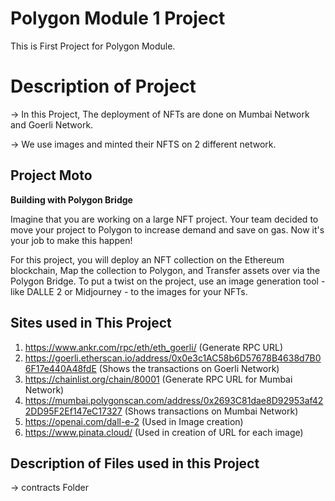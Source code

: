 # Polygon Module 1 Project
This is First Project for Polygon Module.

# Description of Project
-> In this Project, The deployment of NFTs are done on Mumbai Network and Goerli Network. 

-> We use images and minted their NFTS on 2 different network.

## Project Moto
**Building with Polygon Bridge**


Imagine that you are working on a large NFT project. Your team decided to move your project to Polygon to increase demand and save on gas. Now it's your job to make this happen!


For this project, you will deploy an NFT collection on the Ethereum blockchain, Map the collection to Polygon, and Transfer assets over via the Polygon Bridge. To put a twist on the project, use an image generation tool - like DALLE 2 or Midjourney - to the images for your NFTs.

## Sites used in This Project
1) https://www.ankr.com/rpc/eth/eth_goerli/ (Generate RPC URL)
2) https://goerli.etherscan.io/address/0x0e3c1AC58b6D57678B4638d7B06F17e440A48fdE (Shows the transactions on Goerli Network)
3) https://chainlist.org/chain/80001 (Generate RPC URL for Mumbai Network)
4) https://mumbai.polygonscan.com/address/0x2693C81dae8D92953af422DD95F2Ef147eC17327 (Shows transactions on Mumbai Network)
5) https://openai.com/dall-e-2 (Used in Image creation)
6) https://www.pinata.cloud/ (Used in creation of URL for each image)

## Description of Files used in this Project
-> contracts Folder




